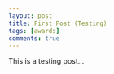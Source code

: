 ```yaml
---
layout: post
title: First Post (Testing)
tags: [awards]
comments: true
---
```


<!--![Patricia best reviewer award](/files/posts/patricia-best-reviewer-award-icsa-2021.jpg){: .mx-auto.d-block :}-->

This is a testing post...

<!--
[ICSA](https://icsa-conferences.org/2021/) is the premier venue for practitioners and researchers interested in software architecture, in component-based software engineering and in quality aspects of software and how these relate to the design of software architectures. ICSA has a strong tradition as a working conference, where researchers meet practitioners and software architects can explain the problems they face in their day-to-day work and try to influence the future of the field.
-->

